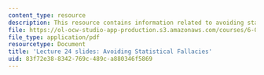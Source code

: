 ```yaml
---
content_type: resource
description: This resource contains information related to avoiding statistical fallacies.
file: https://ol-ocw-studio-app-production.s3.amazonaws.com/courses/6-00sc-introduction-to-computer-science-and-programming-spring-2011/83f72e388342769c489ca880346f5869_MIT6_00SCS11_lec24_slides.pdf
file_type: application/pdf
resourcetype: Document
title: 'Lecture 24 slides: Avoiding Statistical Fallacies'
uid: 83f72e38-8342-769c-489c-a880346f5869
---
```

